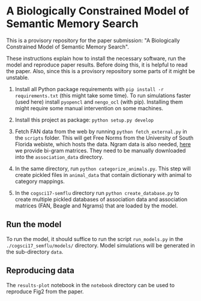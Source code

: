 # A Biologically Constrained Model of Semantic Memory Search
This is a provisory repository for the paper submission: "A Biologically Constrained Model of Semantic Memory Search". 

These instructions explain how to install the necessary software, run the model and reproduce paper results. Before doing this, it is helpful to read the paper. Also, since this is a provisory repository some parts of it might be unstable.

1. Install all Python package requirements with `pip install -r requirements.txt` (this might take some time). To run simulations faster (used here) install `pyopencl` and `nengo_ocl` (with pip). Installing them might require some manual intervention on some machines.

2. Install this project as package: `python setup.py develop`

3. Fetch FAN data from the web by running `python fetch_external.py` in the
   `scripts` folder. This will get Free Norms from the University of South
   Florida webiste, which hosts the data. Ngram data is also needed, [here](https://figshare.com/articles/Processed_Ngram_data/4733674) we provide bi-gram matrices. They need to be manually downloaded into the `association_data` directory.

4. In the same directory, run `python categorize_animals.py`. This step will
   create pickled files in `animal_data` that contain dictionary with
   animal to category mappings.

5. In the `cogsci17-semflu` directory run `python create_database.py` to
   create multiple pickled databases of association data and association matrices (FAN,
   Beagle and Ngrams) that are loaded by the model.

## Run the model

To run the model, it should suffice to run the script `run_models.py` in the `./cogsci17_semflu/models/` directory. Model simulations will be generated in the sub-directory `data`.

## Reproducing data

The `results-plot` notebook in the `notebook` directory can be used to reproduce Fig2 from the paper.
